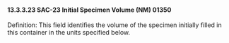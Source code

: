 #### 13.3.3.23 SAC-23 Initial Specimen Volume (NM) 01350

Definition: This field identifies the volume of the specimen initially filled in this container in the units specified below.
